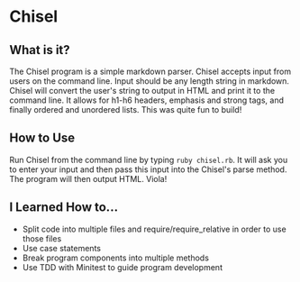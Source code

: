 # Chisel

What is it? 
-----------
The Chisel program is a simple markdown parser. Chisel accepts input from users on the command line. Input should be any length string in markdown. Chisel will convert the user's string to output in HTML and print it to the command line. It allows for h1-h6 headers, emphasis and strong tags, and finally ordered and unordered lists. This was quite fun to build!

How to Use
----------
Run Chisel from the command line by typing `ruby chisel.rb`. It will ask you to enter your input and then pass this input into the Chisel's parse method. The program will then output HTML. Viola! 

I Learned How to...
------------
- Split code into multiple files and require/require_relative in order to use those files
- Use case statements
- Break program components into multiple methods
- Use TDD with Minitest to guide program development


